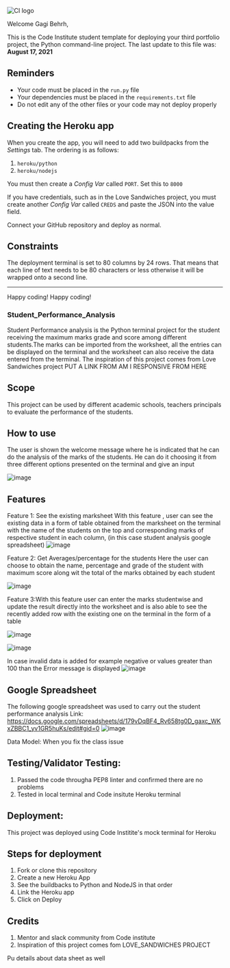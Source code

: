 ![CI logo](https://codeinstitute.s3.amazonaws.com/fullstack/ci_logo_small.png)

Welcome Gagi Behrh,

This is the Code Institute student template for deploying your third portfolio project, the Python command-line project. The last update to this file was: **August 17, 2021**

## Reminders

* Your code must be placed in the `run.py` file
* Your dependencies must be placed in the `requirements.txt` file
* Do not edit any of the other files or your code may not deploy properly

## Creating the Heroku app

When you create the app, you will need to add two buildpacks from the _Settings_ tab. The ordering is as follows:

1. `heroku/python`
2. `heroku/nodejs`

You must then create a _Config Var_ called `PORT`. Set this to `8000`

If you have credentials, such as in the Love Sandwiches project, you must create another _Config Var_ called `CREDS` and paste the JSON into the value field.

Connect your GitHub repository and deploy as normal.

## Constraints

The deployment terminal is set to 80 columns by 24 rows. That means that each line of text needs to be 80 characters or less otherwise it will be wrapped onto a second line.

-----
Happy coding!
Happy coding!

### Student_Performance_Analysis

Student Performance analysis is the Python terminal project for the student receiving the maximum marks grade and score among different students.The marks can be imported from the worksheet, all the entries can be displayed on the terminal and the worksheet can also receive the data entered from the terminal. The inspiration of this project comes from Love Sandwiches project
PUT A LINK FROM AM I RESPONSIVE FROM HERE
## Scope
This project can be used by different academic schools, teachers principals to evaluate the performance of the students. 

## How to use
The user is  shown the welcome message where he is indicated that he can do the analysis of the marks of the students. He can do it choosing it from three different options presented on the terminal and give an input

![image](https://user-images.githubusercontent.com/63474017/185102272-668f7a70-b2aa-44ba-a207-655d3cb1132e.png)

## Features

Feature 1: See the existing marksheet
With this feature , user can see the existing data in a form of table obtained from the marksheet on the terminal  with the name of the students on the top and corresponding marks of respective student in each column, (in this case student analysis google spreadsheet)
![image](https://user-images.githubusercontent.com/63474017/185103022-162bf476-6202-4627-bef3-7879613e4ea9.png)

Feature 2: Get Averages/percentage for the students 
Here the user can choose to obtain the name, percentage and grade of the student with maximum score along wit the total of the marks obtained by each student

![image](https://user-images.githubusercontent.com/63474017/185103371-dc1676cd-80e5-45d6-a90f-437f7395f8c6.png)

Feature 3:With this feature user can enter the marks studentwise and update the result directly into the worksheet and is also able to see the recently added row with the existing one on the terminal in the form of a table

![image](https://user-images.githubusercontent.com/63474017/185104787-5ce0e8e7-f3d7-41ee-83e6-cbdf44d4232e.png)

![image](https://user-images.githubusercontent.com/63474017/185104859-47d6783a-69c6-4539-85fe-1772b704edad.png)

In case invalid data is added for example negative or values greater than 100 than the Error message is displayed
![image](https://user-images.githubusercontent.com/63474017/185105114-f9a90442-4ae2-4432-98cc-03584a44c153.png)

## Google Spreadsheet
The following google spreadsheet was used to carry out the student performance analysis
Link: https://docs.google.com/spreadsheets/d/179vDqBF4_Rv658tg0D_gaxc_WKxZBBC1_yv1GR5huKs/edit#gid=0
![image](https://user-images.githubusercontent.com/63474017/185106480-e3039041-491c-4b36-83c1-a14548958975.png)

Data Model:
When you fix the class issue

## Testing/Validator Testing:
1. Passed the code througha PEP8 linter and confirmed there are no problems
2. Tested in local terminal and Code insitute Heroku terminal

## Deployment:
This project was deployed using Code Institite's mock terminal for Heroku

## Steps for deployment
1. Fork or clone this repository
2. Create a  new Heroku App
3. See the buildbacks to Python and NodeJS in that order
4. Link the Heroku app
5. Click on Deploy



## Credits
1. Mentor and slack community from Code institute
2. Inspiration of this project comes fom LOVE_SANDWICHES PROJECT












Pu details about data sheet as well
